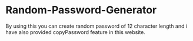 # Random-Password-Generator
By using this you can create random password of 12 character length and i have also provided copyPassword feature in this website.
